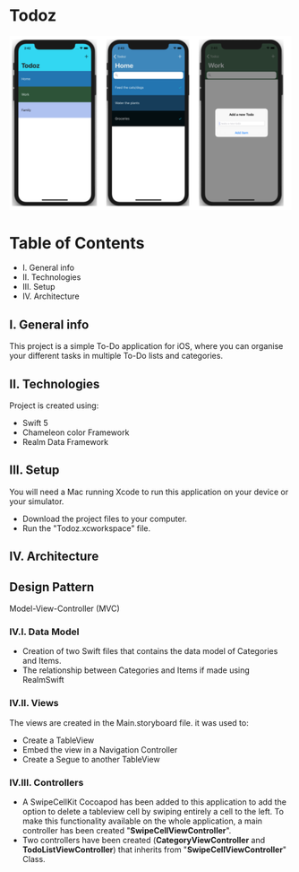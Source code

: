 # Todoz

![](./Images/Screenshots.png)

# Table of Contents
* I.	General info
* II. 	Technologies
* III.	Setup
* IV.	Architecture

## I. General info
This project is a simple To-Do application for iOS, where you can organise your different tasks in multiple To-Do lists and categories.  
	
## II. Technologies
Project is created using:
- Swift 5
- Chameleon color Framework
- Realm Data Framework
	
## III. Setup
You will need a Mac running Xcode to run this application on your device or your simulator.
* Download the project files to your computer.
* Run the "Todoz.xcworkspace" file.


## IV. Architecture

## Design Pattern
Model-View-Controller (MVC)

### IV.I. Data Model
* Creation of two Swift files that contains the data model of Categories and Items.
* The relationship between Categories and Items if made using RealmSwift

### IV.II. Views
The views are created in the Main.storyboard file. it was used to:
* Create a TableView
* Embed the view in a Navigation Controller
* Create a Segue to another TableView

### IV.III. Controllers
* A SwipeCellKit Cocoapod has been added to this application to add the option to delete a tableview cell by swiping entirely a cell to the left. To make this functionality available on the whole application, a main controller has been created "**SwipeCellViewController**".
* Two controllers have been created (**CategoryViewController** and **TodoListViewController**) that inherits from "**SwipeCellViewController**" Class.
